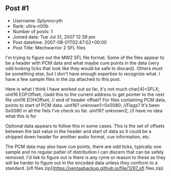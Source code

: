 ## Post #1
- Username: Splynncryth
- Rank: ultra-n00b
- Number of posts: 1
- Joined date: Tue Jul 31, 2007 12:39 pm
- Post datetime: 2007-08-01T02:47:02+00:00
- Post Title: Mechwarrior 2 SFL files

I'm trying to figure out the MW2 SFL file format. Some of the files appear to be a header with PCM data and what maybe cure points in the data (very odd looking ticks that look like they would be safe to discard). Others must be something else, but I don't have enough expertise to recognize what. I have a few sample files in the zip attached to this post.

Here is what I think I have worked out so far, it's not much 
char[4]=SFLX;
uint16 EOFOffset; //add this to the current address to get pointer to the next file
uint16 EOHOffset; // end of header offset? For files containing PCM data, points to start of PCM data.
uint16? unknown1=0x0080; //Flags? It's been 0x0080 in all the fiels I've check so far.
uint16? unknown2; //I have no idea what this is for

Optional data appears to follow this in some cases. This is the set of offsets between the last value in the header and start of data so it could be a stripped down header for another audio format, cue information, etc. 

The PCM data may also have cue points, there are odd ticks, typically one sample and no regular patter of distribution I can discern that can be safely removed. I'd liek to figure out is there is any ryme or reason to these as they will be harder to figure out in the encoded data unless they conform to a standard.
[sfl files.zip](https://xentaxbackup.github.io/file/1297_sfl files.zip)
